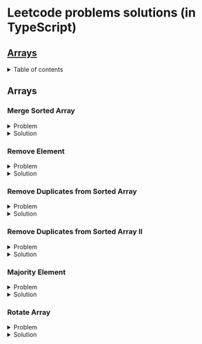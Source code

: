 # Leetcode problems solutions (in TypeScript)

## [Arrays](#arrays)


<details>
<summary>Table of contents</summary>

- [Merge Sorted Array](#merge-sorted-array)
- [Remove Element](#remove-element)
- [Remove Duplicates from Sorted Array](#remove-duplicates-from-sorted-array)
- [Remove Duplicates from Sorted Array II](#remove-duplicates-from-sorted-array-ii)
- [Majority Element](#majority-element)
- [Rotate Array](#rotate-array)
</details>

## <a name="arrays"></a> Arrays

### <a name="merge-sorted-array"></a> Merge Sorted Array

<details>
<summary>Problem</summary>  

You are given two integer arrays ``nums1`` and ``nums2``, sorted in non-decreasing order, and two integers ``m`` and ``n``, representing the number of elements in ``nums1`` and ``nums2`` respectively.

Merge ``nums1`` and ``nums2`` into a single array sorted in non-decreasing order.

The final sorted array should not be returned by the function, but instead be stored inside the array ``nums1``. To accommodate this, ``nums1`` has a length of ``m + n``, where the first ``m`` elements denote the elements that should be merged, and the last ``n`` elements are set to ``0`` and should be ignored. ``nums2`` has a length of ``n``.

**Example 1:**

> **Input:** nums1 = [1,2,3,0,0,0], m = 3, nums2 = [2,5,6], n = 3  
**Output:** [1,2,2,3,5,6]  
**Explanation:** The arrays we are merging are [1,2,3] and [2,5,6].  
The result of the merge is [1,2,2,3,5,6] with the underlined elements coming from nums1.

**Example 2:**

> **Input:** nums1 = [1], m = 1, nums2 = [], n = 0  
**Output:** [1]  
**Explanation:** The arrays we are merging are [1] and [].  
The result of the merge is [1].

**Example 3:**

> **Input:** nums1 = [0], m = 0, nums2 = [1], n = 1  
**Output:** [1]  
**Explanation:** The arrays we are merging are [] and [1].  
The result of the merge is [1].  
Note that because m = 0, there are no elements in nums1. The 0 is only there to ensure the merge result can fit in nums1.
 

**Constraints:**

- ``nums1.length == m + n``
- ``nums2.length == n``
- ``0 <= m, n <= 200``
- ``1 <= m + n <= 200``
- ``-10^9 <= nums1[i], nums2[j] <= 10^9``
 

**Follow up:** Can you come up with an algorithm that runs in ``O(m + n)`` time?
</details> 

<details>
<summary>Solution</summary>  

```javascript
/**
 Do not return anything, modify nums1 in-place instead.
 */
function merge(
  nums1: number[],
  m: number,
  nums2: number[],
  n: number
): void {
    /**
     Решение заключается в том, что мы будем заполнять целевой массив с конца - 
     то есть находить большие элементы и вставлять их в конец целевого массива.

     Вводим индексы вставки (последний элемент целевого массива)
     Индекс большего элемента первого массива (m - 1)
     И большего элемента второго массива (n - 1)
    */
  let insertionIndex = m + n - 1;
  let numsOneBiggestElementIndex = m - 1;
  let numsTwoBiggestElementIndex = n - 1;

    /**
     На каждой итерации будем убирать элементы из второго массива,
     поэтому ориентируемся на момент, когда он опустеет.

     Если второй массив изначально пуст, в цикл не зайдем и ответ будет равен
     исходному первому массиву.
    */
  while (nums2.length !== 0) {
    /**
     Если больший элемент второго массива больше или равен большему элементу целевого
    перемещаем его в место вставки - в конец целевого массива.
    
    То же самое делаем, если индекс большего элемента целевого массива равен -1.
    Это значит, что целевой массив пуст и нам просто нужно последовательно переложить элементы
    из второго в целевой.

    Не забываем декрементировать индекс большего элемента второго массива, т.к. мы удаляем из него элемент.
    */
    if (
      nums2[numsTwoBiggestElementIndex] >= nums1[numsOneBiggestElementIndex] ||
      numsOneBiggestElementIndex === -1
    ) {
      nums1[insertionIndex] = nums2.pop() as number;
      numsTwoBiggestElementIndex--;
    } else {
    /**
    Если больший элемент целевого массива больше большего элемента второго, перемещаем его в конец целевого -
    меняем его местами с элементом в месте вставки.

    Декрементируем индекс наибольшего элемента целевого массива, чтобы он указывал на элемент перед перемещённым.
    */
      const numsOneBiggestElement = nums1[numsOneBiggestElementIndex];
      nums1[numsOneBiggestElementIndex] = nums1[insertionIndex];
      nums1[insertionIndex] = numsOneBiggestElement;
      numsOneBiggestElementIndex--;
    }

    /**
    На каждом круге декрементируем индекс вставки
    */
    insertionIndex--;
  }
}
```
</details> 

### <a name="remove-element"></a> Remove Element

<details>
<summary>Problem</summary>  

Given an integer array ``nums`` and an integer ``val``, remove all occurrences of ``val`` in ``nums`` in-place. The order of the elements may be changed. Then return *the number of elements in* ``nums`` *which are not equal to* ``val``.

Consider the number of elements in ``nums`` which are not equal to ``val`` be ``k``, to get accepted, you need to do the following things:

- Change the array ``nums`` such that the first ``k`` elements of ``nums`` contain the elements which are not equal to ``val``. The remaining elements of ``nums`` are not important as well as the size of ``nums``.
- Return ``k``.

**Example 1:**

> **Input:** nums = [3,2,2,3], val = 3  
**Output:** 2, nums = [2,2,\_,\_]  
**Explanation:** Your function should return k = 2, with the first two elements of nums being 2.
It does not matter what you leave beyond the returned k (hence they are underscores).

**Example 2:**

> **Input:** nums = [0,1,2,2,3,0,4,2], val = 2  
**Output:** 5, nums = [0,1,4,0,3,\_,\_,\_]  
**Explanation:** Your function should return k = 5, with the first five elements of nums containing 0, 0, 1, 3, and 4.
Note that the five elements can be returned in any order.
It does not matter what you leave beyond the returned k (hence they are underscores).

**Constraints:**

- ``0 <= nums.length <= 100``
- ``0 <= nums[i] <= 50``
- ``0 <= val <= 100``
</details> 

<details>
<summary>Solution</summary>  

```javascript

  /**
    Внимание: необходимо вернуть количество элементов которые НЕ РАВНЫ искомому.
  */
function removeElement(nums: (number | string)[], val: number): number {
    /**
    Вводим переменную подсчета вхождений значения.

    Найденные значения будем превращать в '_' и перемещать в конец массива,
    поэтому добавляем переменную - индекс последнего перемещенного элемента.
    Его инициализируем как nums.length - несуществующий индекс после последнего элемента.
    */
  let numberOfNonValueOccurences = 0;
  let lastValIndex = nums.length;

  for (let idx = nums.length - 1; idx >= 0; idx--) {
    /**
    Бежим по массиву в цикле в обратном порядке - от последнего элемента к первому включительно (idx >= 0).

    Если нашли искомый элемент - вставляем его в позицию перед последним найденным (lastValIndex - 1),
    а элемент оттуда вставляем в текущую позицию.

    После чего декрементируем индекс последнего найденного элемента.

    Если элемент не равен искомому - инкрементируем счетчик найденных элементов.
    */

    if (nums[idx] === val) {
      nums[idx] = '_';
      const occurence = nums[idx];
      nums[idx] = nums[lastValIndex - 1];
      nums[lastValIndex - 1] = occurence;
      lastValIndex--;
    } else {
      numberOfNonValueOccurences++;
    }
  }

  return numberOfNonValueOccurences;
}

/**
    Короткое решение.
  */
function removeElement(nums: number[], val: number): number {
  /**
    Заводим индекс последнего элемента, НЕ РАВНОГО искомому, равный нулю. 
  */
  let lastNonValueElementIndex = 0;

  /**
    Последовательно бежим по массиву от первого элемента, к последнему. 

    Если текущий элемент не равен искомому, записываем его в индекс lastNonValueElementIndex.
    Инкрементируем на единицу счетчик для вставки следующего элемента, не равного искомому.

    Если текущий элемент равен искомому - пропускаем его и бежим дальше.

    В итоге все вхождения искомого элемента (кроме последнего) перезапишутся элементами, не равными искомому.
  */
  nums.forEach((num) => {
    if (num !== val) {
      nums[lastNonValueElementIndex] = num;
      lastNonValueElementIndex++;
    }
  });

  return lastNonValueElementIndex;
}
```
</details> 


### <a name="remove-duplicates-from-sorted-array"></a> Remove Duplicates from Sorted Array

<details>
<summary>Problem</summary>  

Given an integer array ``nums`` sorted **in non-decreasing order**, remove the duplicates in-place such that each unique element appears only **once**. The **relative order** of the elements should be kept the same. Then return *the number of unique elements* in ``nums``.

Consider the number of unique elements of ``nums`` to be ``k``, to get accepted, you need to do the following things:
Consider the number of elements in ``nums`` which are not equal to ``val`` be ``k``, to get accepted, you need to do the following things:

- Change the array ``nums`` such that the first ``k`` elements of ``nums`` contain the unique elements in the order they were present in ``nums`` initially. The remaining elements of ``nums`` are not important as well as the size of ``nums``.
- Return ``k``.

**Example 1:**

> **Input:** nums = [1,1,2]  
**Output:** 2, nums = [1,2,\_]  
**Explanation:** Your function should return k = 2, with the first two elements of nums being 1 and 2 respectively.
It does not matter what you leave beyond the returned k (hence they are underscores).

**Example 2:**

> **Input:** nums = [0,0,1,1,1,2,2,3,3,4]  
**Output:** 5, nums = [0,1,2,3,4,\_,\_,\_,\_,\_]  
**Explanation:** Your function should return k = 5, with the first five elements of nums being 0, 1, 2, 3, and 4 respectively.
It does not matter what you leave beyond the returned k (hence they are underscores).

**Constraints:**

- ``1 <= nums.length <= 3 * 10^4``
- ``-100 <= nums[i] <= 100``
- ``nums is sorted in non-decreasing order.``
</details> 

<details>
<summary>Solution</summary>  

```javascript

function removeDuplicates(nums: number[]): number {
  /**
    Заводим переменную с индексом последнего не дублирующегося элемента.
  */
  let indexOfNonDuplicateElement = 0;

  /**
    Бежим по массиву, и как только находим элемент, отличный от последнего недублирующегося,
    устанавливаем его в позицию после недублирующегося, повышая индекс.

    Возвращаем количество недублирующихся элементов, т.е. индекс последнего + 1.
  */
  nums.forEach((num) => {
    if (num !== nums[indexOfNonDuplicateElement]) {
      nums[++indexOfNonDuplicateElement] = num;
    }
  });

  /**
    Возвращаем количество недублирующихся элементов, т.е. индекс последнего + 1.
  */
  return ++indexOfNonDuplicateElement;
}
```
</details> 

### <a name="remove-duplicates-from-sorted-array-ii"></a> Remove Duplicates from Sorted Array II

<details>
<summary>Problem</summary>  

Given an integer array ``nums`` sorted in **non-decreasing order**, remove some duplicates in-place such that each unique element appears **at most twice**. The **relative order** of the elements should be kept the **same**.

Since it is impossible to change the length of the array in some languages, you must instead have the result be placed in the **first part** of the array ``nums``. More formally, if there are ``k`` elements after removing the duplicates, then the first ``k`` elements of ``nums`` should hold the final result. It does not matter what you leave beyond the first ``k`` elements.

Return ``k`` *after placing the final result in the first* ``k`` *slots of* ``nums``.

Do **not** allocate extra space for another array. You must do this by **modifying the input array** in-place with O(1) extra memory.

**Example 1:**

> **Input:** nums = [1,1,1,2,2,3]  
**Output:** 5, nums = [1,1,2,2,3,\_]  
**Explanation:** Your function should return k = 5, with the first five elements of nums being 1, 1, 2, 2 and 3 respectively.
It does not matter what you leave beyond the returned k (hence they are underscores).

**Example 2:**

> **Input:** nums = [0,0,1,1,1,1,2,3,3]    
**Output:** 7, nums = [0,0,1,1,2,3,3,\_,\_]  
**Explanation:** Your function should return k = 7, with the first seven elements of nums being 0, 0, 1, 1, 2, 3 and 3 respectively.
It does not matter what you leave beyond the returned k (hence they are underscores).

**Constraints:**

- ``1 <= nums.length <= 3 * 10^4``
- ``-10^4 <= nums[i] <= 10^4``
- ``nums is sorted in **non-decreasing order**.``
</details> 

<details>
<summary>Solution</summary>  

```javascript

function removeDuplicates(nums: number[]): number {
  /**
    Заводим переменную с индексом 2, т.е. начинаем алгоритм с третьего элемента,
      т.к. первые два автоматически соответствуют условию.
  */
  let indexToInsertElement = 2;

  /**
    В цикле пропускаем два первых элемента, начиная с третьего проверяем,
    не дублирует ли текущий элемент элемент на две позиции назад.

    Если не дублрует - инсёртим его сюда и инкрементируем индекс.

    Иначе - идём дальше.
  */
  nums.forEach((num, idx) => {
    if (idx > 1 && num !== nums[indexToInsertElement - 2]) {
      nums[indexToInsertElement] = num;
      indexToInsertElement++;
    }
  });

  return indexToInsertElement;
}
```
</details> 


### <a name="majority-element"></a> Majority Element

<details>
<summary>Problem</summary>  

Given an array ``nums`` of size ``n``, return *the majority element*.

The majority element is the element that appears more than ``⌊n / 2⌋`` times. You may assume that the majority element always exists in the array.

**Example 1:**

> **Input:** nums = [3,2,3]  
**Output:** 3  

**Example 2:**

> **Input:** nums = [2,2,1,1,1,2,2]  
**Output:** 2  

**Constraints:**

- ``n == nums.length``
- ``1 <= n <= 5 * 10^4``
- ``-10^9 <= nums[i] <= 10^9.``

**Follow-up**: Could you solve the problem in linear time and in ``O(1)`` space?
</details> 

<details>
<summary>Solution</summary>  

```javascript

function majorityElement(nums: number[]): number {
  /**
    Заводим две переменные, в которых будем хранить элемент и счетчик.
  */
  let element: number = 0;
  let count: number = 0;

  /**
    Решение заключается в том, что мы сохраняем первый элемент, и если он попадается снова,
    мы инкрементируем счетчик, если попадается не он - декрементируем.

    Когда счётчик дойдет до нуля - меняем сохранённый элемент и продолжаем алгоритм.

    Таким образом элемент, превалирующий числом, окажется в переменной element.
  */
  for (let num of nums) {
      if (count === 0) {
          element = num;
      }

      count += element === num ? 1 : -1;
  }

  return element;
};


/**
  Второе решение за O(n*logn) - скорость быстрой сортировки.
*/
function majorityElement(nums: number[]): number {
  /**
    Сортируем массив по возрастанию.
  */
  nums.sort((a, b) => a - b);

  /**
    Берём и возвращаем элемент средний по индексу (+1 для четных массивов).
  */
  const middleIndex = Math.ceil(nums.length/2);
  const element = nums[middleIndex];

  return element;
};
```
</details> 


### <a name="rotate-array"></a> Rotate Array

<details>
<summary>Problem</summary>  

Given an integer array ``nums``, rotate the array to the right by ``k`` steps, where ``k`` is non-negative.

**Example 1:**

> **Input:** nums = [1,2,3,4,5,6,7], k = 3   
**Output:** [5,6,7,1,2,3,4]  
**Explanation:**  
rotate 1 steps to the right: [7,1,2,3,4,5,6]  
rotate 2 steps to the right: [6,7,1,2,3,4,5]  
rotate 3 steps to the right: [5,6,7,1,2,3,4]  

> **Input:** nums = [-1,-100,3,99], k = 2   
**Output:** [3,99,-1,-100]  
**Explanation:**  
rotate 1 steps to the right: [99,-1,-100,3]  
rotate 2 steps to the right: [3,99,-1,-100]  

**Constraints:**

- ``1 <= nums.length <= 10^5``
- ``-2^31 <= nums[i] <= 2^31 - 1``
- ``0 <= k <= 10^5``

**Follow-up**: 
- Try to come up with as many solutions as you can. There are at least **three** different ways to solve this problem.
- Could you do it in-place with ``O(1)`` extra space?
</details> 

<details>
<summary>Solution</summary>  

```javascript

/**
  Решение со сдвигом на 1 элемент за раз (падает по таймауту на большом объёме данных).
*/
function rotateByOne(nums: number[], k: number): void {
  /**
    Определяем шаг сдвига как целочисленный остаток от деления переданного шага на длину массива.
    Т.к. если переданный шаг сдвига больше длины массива,
    сдвиг сводится к этому остатку (nums = [2, 1], k = 5)
  */
  let shiftNum = k % nums.length;

  /**
    Делаем сдвиг по одному указанное количество раз.
  */
  while (shiftNum > 0) {
    rotateRight(nums);
    shiftNum--;
  }

  /**
    Определяем функцию сдвига, которая циклически сдвигает один элемент вправо.
  */
  function rotateRight(nums: number[]) {
    const lastElement = nums[nums.length - 1];

    for (let idx = nums.length - 2; idx >= 0; idx--) {
      nums[idx + 1] = nums[idx];
    }

    nums[0] = lastElement;
  }
}

/**
  Решение с разворотом массива встроенными в язык методами.
*/
function rotateReverse(nums: number[], k: number): void {
  /**
    Определяем шаг сдвига как целочисленный остаток от деления переданного шага на длину массива.
    Т.к. если переданный шаг сдвига больше длины массива,
    сдвиг сводится к этому остатку (nums = [2, 1], k = 5)
  */
  const shiftNum = k % nums.length;

  /**
    Определяем индекс среза массива как длина исходного минус сдвиг.
  */
  const cliceIndex = nums.length - shiftNum;

  /**
    Отрезаем часть, которую необходимо сдвинуть.
  */
  const spliced = nums.splice(cliceIndex);

  /**
    Разворачиваем остаток.
  */
  nums.reverse();

  /**
    Пушим в остаток элементы из отрезанной части, начиная с конца (по сути тоже разворачивая).
  */
  while (spliced.length > 0) {
    nums.push(spliced.pop() as number);
  }

  /**
    Разворачиваем результат.
  */
  nums.reverse();
}


/**
  Решение с дополнительным массивом.
*/
function rotateExtraArray(nums: number[], k: number): void {
  /**
    Определяем шаг сдвига как целочисленный остаток от деления переданного шага на длину массива.
    Т.к. если переданный шаг сдвига больше длины массива,
    сдвиг сводится к этому остатку (nums = [2, 1], k = 5)
  */
  const shiftNum = k % nums.length;

  /**
    Вводим индекс сдвигаемой части, как длина минус сдвиг.
    Таким образом получаем индекс первого элемента части,
    которую нужно сдвинуть.
  */
  let indexOfRotated = nums.length - shiftNum;

  /**
    Вводим индекс последнего элемента оставшейся части.
  */
  let lastIndexOfRest = indexOfRotated - 1;

  /**
    Вводим дополнительный массив.
  */
  const bufferArray: number[] = [];

  /**
    Пока индекс сдвигаемой части находится в пределах массива nums,
    пушим по одному элементы сдвигаемой части в дополнительный массив.
  */
  while (indexOfRotated < nums.length) {
    bufferArray.push(nums[indexOfRotated]);
    indexOfRotated++;
  }

  /**
    Начиная с последнего индекса оставшейся части, переносим её элементы
    от текущей позиции на размер сдвига, пока не дойдем до первого элемента.
  */
  while (lastIndexOfRest >= 0) {
    nums[lastIndexOfRest + shiftNum] = nums[lastIndexOfRest];
    lastIndexOfRest--;
  }

  /**
    Пока дополнительный массив не опустеет, помещаем элементы из него
    в освободившуюся первую часть исходного массива,
    используя в качестве индекса длину дополнительного массива.
  */
  while (bufferArray.length > 0) {
    nums[bufferArray.length - 1] = bufferArray.pop() as number;
  }
}


/**
  Каноничное решение.
*/
function rotate(nums: number[], k: number): void {
  /**
    Вводим метод разворота массива на месте,
    принимающий массив, индекс начала разворота и индекс конца,
    в котором меняем крайние элементы местами, сужая диапазон замены,
    пока не дойдем до пересечения индексов начала и конца.
  */
  const reverse = (nums: number[], indexStart: number, indexEnd: number) => {
    while (indexStart < indexEnd) {
      const firstElement = nums[indexStart];
      nums[indexStart] = nums[indexEnd];
      nums[indexEnd] = firstElement;
      indexStart++;
      indexEnd--;
    }
  };

  /**
    Определяем шаг сдвига как целочисленный остаток от деления переданного шага на длину массива.
    Т.к. если переданный шаг сдвига больше длины массива,
    сдвиг сводится к этому остатку (nums = [2, 1], k = 5)
  */
  const shiftNum = k % nums.length;

  /**
    Сначала разворачиваем весь массив.
    nums = [1, 2, 3, 4, 5, 6, 7], k = 3 
    [7, 6, 5, 4, 3, 2, 1];
  */
  reverse(nums, 0, nums.length - 1);
  /**
    Затем разворачиваем часть, от начала (прежнего конца) до шага сдвига.
    nums = [1, 2, 3, 4, 5, 6, 7], k = 3 
    [5, 6, 7, 4, 3, 2, 1];
  */
  reverse(nums, 0, shiftNum - 1);

  /**
    Затем разворачиваем остаток.
    nums = [1, 2, 3, 4, 5, 6, 7], k = 3 
    [5, 6, 7, 1, 2, 3, 4];
  */
  reverse(nums, shiftNum, nums.length - 1);
}
```
</details> 